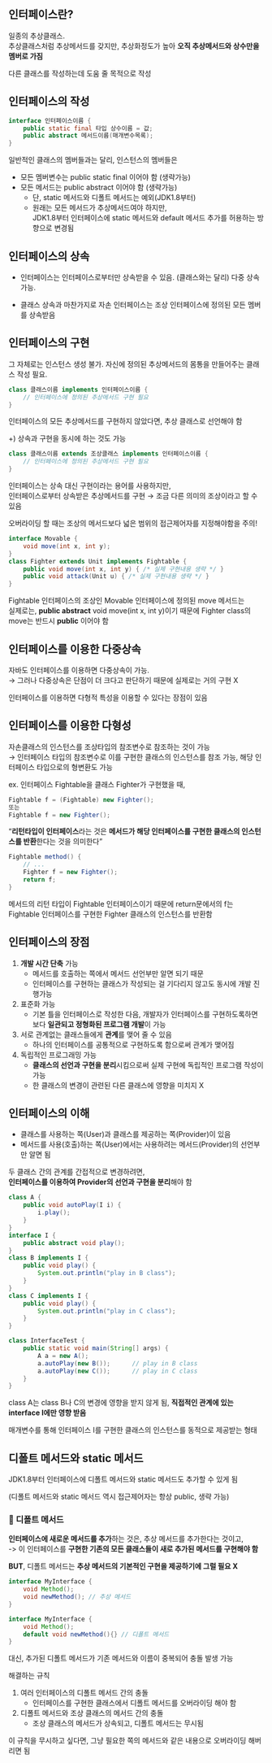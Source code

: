 ## 인터페이스란?

일종의 추상클래스.  
추상클래스처럼 추상메서드를 갖지만, 추상화정도가 높아 **오직 추상메서드와 상수만을 멤버로 가짐**

다른 클래스를 작성하는데 도움 줄 목적으로 작성

## 인터페이스의 작성

```java
interface 인터페이스이름 {
	public static final 타입 상수이름 = 값;
	public abstract 메서드이름(매개변수목록);
}
```

일반적인 클래스의 멤버들과는 달리, 인스턴스의 멤버들은

- 모든 멤버변수는 public static final 이어야 함 (생략가능)
- 모든 메서드는 public abstract 이어야 함 (생략가능)
    - 단, static 메서드와 디폴트 메서드는 예외(JDK1.8부터)
    - 원래는 모든 메서드가 추상메서드여야 하지만,  
    JDK1.8부터 인터페이스에 static 메서드와 default 메서드 추가를 허용하는 방향으로 변경됨

## 인터페이스의 상속

* 인터페이스는 인터페이스로부터만 상속받을 수 있음. (클래스와는 달리) 다중 상속 가능.

* 클래스 상속과 마찬가지로 자손 인터페이스는 조상 인터페이스에 정의된 모든 멤버를 상속받음

## 인터페이스의 구현

그 자체로는 인스턴스 생성 불가. 자신에 정의된 추상메서드의 몸통을 만들어주는 클래스 작성 필요.

```java
class 클래스이름 implements 인터페이스이름 {
	// 인터페이스에 정의된 추상메서드 구현 필요
}
```

인터페이스의 모든 추상메서드를 구현하지 않았다면, 추상 클래스로 선언해야 함

+) 상속과 구현을 동시에 하는 것도 가능

```java
class 클래스이름 extends 조상클래스 implements 인터페이스이름 {
	// 인터페이스에 정의된 추상메서드 구현 필요
}
```

인터페이스는 상속 대신 구현이라는 용어를 사용하지만,  
인터페이스로부터 상속받은 추상메서드를 구현 → 조금 다른 의미의 조상이라고 할 수 있음

오버라이딩 할 때는 조상의 메서드보다 넓은 범위의 접근제어자를 지정해야함을 주의!

```java
interface Movable {
	void move(int x, int y);
}
class Fighter extends Unit implements Fightable {
	public void move(int x, int y) { /* 실제 구현내용 생략 */ }
	public void attack(Unit u) { /* 실제 구현내용 생략 */ }
}
```

Fightable 인터페이스의 조상인 Movable 인터페이스에 정의된 move 메서드는  
실제로는, **public abstract** void move(int x, int y)이기 때문에 Fighter class의 move는 반드시 **public** 이어야 함

## 인터페이스를 이용한 다중상속

자바도 인터페이스를 이용하면 다중상속이 가능.  
  → 그러나 다중상속은 단점이 더 크다고 판단하기 때문에 실제로는 거의 구현 X

인터페이스를 이용하면 다형적 특성을 이용할 수 있다는 장점이 있음

## 인터페이스를 이용한 다형성

자손클래스의 인스턴스를 조상타입의 참조변수로 참조하는 것이 가능  
  → 인터페이스 타입의 참조변수로 이를 구현한 클래스의 인스턴스를 참조 가능, 해당 인터페이스 타입으로의 형변환도 가능

ex. 인터페이스 Fightable을 클래스 Fighter가 구현했을 때,

```java
Fightable f = (Fightable) new Fighter();
또는
Fightable f = new Fighter();
```

“**리턴타입이 인터페이스**라는 것은 **메서드가 해당 인터페이스를 구현한 클래스의 인스턴스를 반환**한다는 것을 의미한다”

```java
Fightable method() {
	// ...
	Fighter f = new Fighter();
	return f;
}
```

메서드의 리턴 타입이 Fightable 인터페이스이기 때문에 return문에서의 f는 Fightable 인터페이스를 구현한 Fighter 클래스의 인스턴스를 반환함

## 인터페이스의 장점

1. **개발 시간 단축** 가능
    - 메서드를 호출하는 쪽에서 메서드 선언부만 알면 되기 때문
    - 인터페이스를 구현하는 클래스가 작성되는 걸 기다리지 않고도 동시에 개발 진행가능
2. 표준화 가능
    - 기본 틀을 인터페이스로 작성한 다음, 개발자가 인터페이스를 구현하도록하면  
    보다 **일관되고 정형화된 프로그램 개발**이 가능
3. 서로 관계없는 클래스들에게 **관계**를 맺어 줄 수 있음
    - 하나의 인터페이스를 공통적으로 구현하도록 함으로써 관계가 맺어짐
4. 독립적인 프로그래밍 가능
    - **클래스의 선언과 구현을 분리**시킴으로써 실제 구현에 독립적인 프로그램 작성이 가능
    - 한 클래스의 변경이 관련된 다른 클래스에 영향을 미치지 X

## 인터페이스의 이해

- 클래스를 사용하는 쪽(User)과 클래스를 제공하는 쪽(Provider)이 있음
- 메서드를 사용(호출)하는 쪽(User)에서는 사용하려는 메서드(Provider)의 선언부만 알면 됨

두 클래스 간의 관계를 간접적으로 변경하려면,  
**인터페이스를 이용하여 Provider의 선언과 구현을 분리**해야 함

```java
class A {
	public void autoPlay(I i) {
		i.play();
	}
}
interface I {
	public abstract void play();
}
class B implements I {
	public void play() {
		System.out.println("play in B class");
	}
}
class C implements I {
	public void play() {
		System.out.println("play in C class");
	}
}

class InterfaceTest {
	public static void main(String[] args) {
		A a = new A();
		a.autoPlay(new B());      // play in B class
		a.autoPlay(new C());      // play in C class
	}
}
```

class A는 class B나 C의 변경에 영향을 받지 않게 됨, **직접적인 관계에 있는 interface I에만 영향 받음**

매개변수를 통해 인터페이스 I를 구현한 클래스의 인스턴스를 동적으로 제공받는 형태

## 디폴트 메서드와 static 메서드

JDK1.8부터 인터페이스에 디폴트 메서드와 static 메서드도 추가할 수 있게 됨

(디폴트 메서드와 static 메서드 역시 접근제어자는 항상 public, 생략 가능)

### 📌 디폴트 메서드

**인터페이스에 새로운 메서드를 추가**하는 것은, 추상 메서드를 추가한다는 것이고,  
-> 이 인터페이스를 **구현한 기존의 모든 클래스들이 새로 추가된 메서드를 구현해야 함**

**BUT**, 디폴트 메서드는 **추상 메서드의 기본적인 구현을 제공하기에 그럴 필요 X**

```java
interface MyInterface {
	void Method();
	void newMethod(); // 추상 메서드
}
```

```java
interface MyInterface {
	void Method();
	default void newMethod(){} // 디폴트 메서드
}
```

대신, 추가된 디폴트 메서드가 기존 메서드와 이름이 중복되어 충돌 발생 가능

해결하는 규칙

1. 여러 인터페이스의 디폴트 메서드 간의 충돌
    - 인터페이스를 구현한 클래스에서 디폴트 메서드를 오버라이딩 해야 함
2. 디폴트 메서드와 조상 클래스의 메서드 간의 충돌
    - 조상 클래스의 메서드가 상속되고, 디폴트 메서드는 무시됨

이 규칙을 무시하고 싶다면, 그냥 필요한 쪽의 메서드와 같은 내용으로 오버라이딩 해버리면 됨
